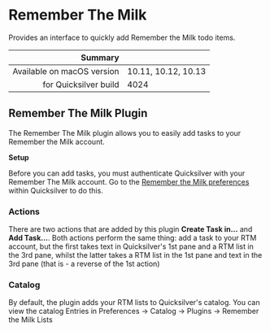 # Remember The Milk

Provides an interface to quickly add Remember the Milk todo items.

 Summary                    | &nbsp; 
---------------------------:|:--------------------
 Available on macOS version | 10.11, 10.12, 10.13
      for Quicksilver build | 4024


## Remember The Milk Plugin

The Remember The Milk plugin allows you to easily add tasks to your Remember
the Milk account.

**Setup**

Before you can add tasks, you must authenticate Quicksilver with your Remember
The Milk account. Go to the [Remember the Milk
preferences](qs://preferences#RTMPreferencePane) within Quicksilver to do
this.

### Actions

There are two actions that are added by this plugin **Create Task in…** and
**Add Task…**. Both actions perform the same thing: add a task to your RTM
account, but the first takes text in Quicksilver's 1st pane and a RTM list in
the 3rd pane, whilst the latter takes a RTM list in the 1st pane and text in
the 3rd pane (that is - a reverse of the 1st action)

### Catalog

By default, the plugin adds your RTM lists to Quicksilver's catalog. You can
view the catalog Entries in Preferences → Catalog → Plugins → Remember the
Milk Lists
